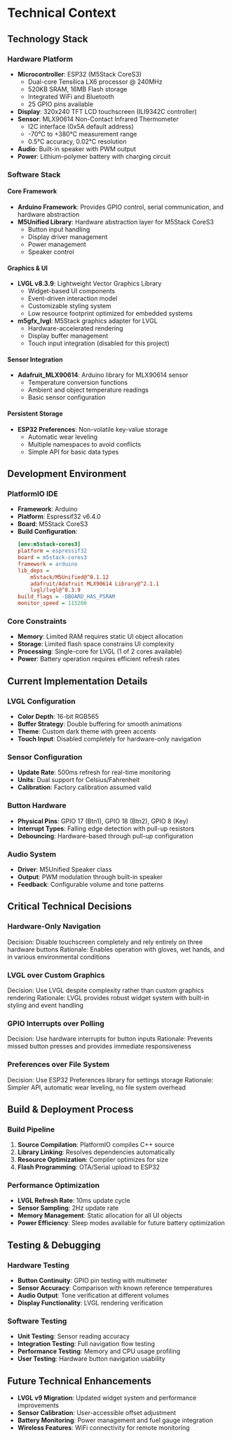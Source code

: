 # Technical Context

## Technology Stack

### **Hardware Platform**
- **Microcontroller**: ESP32 (M5Stack CoreS3)
  - Dual-core Tensilica LX6 processor @ 240MHz
  - 520KB SRAM, 16MB Flash storage
  - Integrated WiFi and Bluetooth
  - 25 GPIO pins available
- **Display**: 320x240 TFT LCD touchscreen (ILI9342C controller)
- **Sensor**: MLX90614 Non-Contact Infrared Thermometer
  - I2C interface (0x5A default address)
  - -70°C to +380°C measurement range
  - 0.5°C accuracy, 0.02°C resolution
- **Audio**: Built-in speaker with PWM output
- **Power**: Lithium-polymer battery with charging circuit

### **Software Stack**

#### **Core Framework**
- **Arduino Framework**: Provides GPIO control, serial communication, and hardware abstraction
- **M5Unified Library**: Hardware abstraction layer for M5Stack CoreS3
  - Button input handling
  - Display driver management
  - Power management
  - Speaker control

#### **Graphics & UI**
- **LVGL v8.3.9**: Lightweight Vector Graphics Library
  - Widget-based UI components
  - Event-driven interaction model
  - Customizable styling system
  - Low resource footprint optimized for embedded systems
- **m5gfx_lvgl**: M5Stack graphics adapter for LVGL
  - Hardware-accelerated rendering
  - Display buffer management
  - Touch input integration (disabled for this project)

#### **Sensor Integration**
- **Adafruit_MLX90614**: Arduino library for MLX90614 sensor
  - Temperature conversion functions
  - Ambient and object temperature readings
  - Basic sensor configuration

#### **Persistent Storage**
- **ESP32 Preferences**: Non-volatile key-value storage
  - Automatic wear leveling
  - Multiple namespaces to avoid conflicts
  - Simple API for basic data types

## Development Environment

### **PlatformIO IDE**
- **Framework**: Arduino
- **Platform**: Espressif32 v6.4.0
- **Board**: M5Stack CoreS3
- **Build Configuration**:
  ```ini
  [env:m5stack-cores3]
  platform = espressif32
  board = m5stack-cores3
  framework = arduino
  lib_deps =
      m5stack/M5Unified@^0.1.12
      adafruit/Adafruit MLX90614 Library@^2.1.1
      lvgl/lvgl@^8.3.9
  build_flags = -DBOARD_HAS_PSRAM
  monitor_speed = 115200
  ```

### **Core Constraints**
- **Memory**: Limited RAM requires static UI object allocation
- **Storage**: Limited flash space constrains UI complexity
- **Processing**: Single-core for LVGL (1 of 2 cores available)
- **Power**: Battery operation requires efficient refresh rates

## Current Implementation Details

### **LVGL Configuration**
- **Color Depth**: 16-bit RGB565
- **Buffer Strategy**: Double buffering for smooth animations
- **Theme**: Custom dark theme with green accents
- **Touch Input**: Disabled completely for hardware-only navigation

### **Sensor Configuration**
- **Update Rate**: 500ms refresh for real-time monitoring
- **Units**: Dual support for Celsius/Fahrenheit
- **Calibration**: Factory calibration assumed valid

### **Button Hardware**
- **Physical Pins**: GPIO 17 (Btn1), GPIO 18 (Btn2), GPIO 8 (Key)
- **Interrupt Types**: Falling edge detection with pull-up resistors
- **Debouncing**: Hardware-based through pull-up configuration

### **Audio System**
- **Driver**: M5Unified Speaker class
- **Output**: PWM modulation through built-in speaker
- **Feedback**: Configurable volume and tone patterns

## Critical Technical Decisions

### **Hardware-Only Navigation**
Decision: Disable touchscreen completely and rely entirely on three hardware buttons
Rationale: Enables operation with gloves, wet hands, and in various environmental conditions

### **LVGL over Custom Graphics**
Decision: Use LVGL despite complexity rather than custom graphics rendering
Rationale: LVGL provides robust widget system with built-in styling and event handling

### **GPIO Interrupts over Polling**
Decision: Use hardware interrupts for button inputs
Rationale: Prevents missed button presses and provides immediate responsiveness

### **Preferences over File System**
Decision: Use ESP32 Preferences library for settings storage
Rationale: Simpler API, automatic wear leveling, no file system overhead

## Build & Deployment Process

### **Build Pipeline**
1. **Source Compilation**: PlatformIO compiles C++ source
2. **Library Linking**: Resolves dependencies automatically
3. **Resource Optimization**: Compiler optimizes for size
4. **Flash Programming**: OTA/Serial upload to ESP32

### **Performance Optimization**
- **LVGL Refresh Rate**: 10ms update cycle
- **Sensor Sampling**: 2Hz update rate
- **Memory Management**: Static allocation for all UI objects
- **Power Efficiency**: Sleep modes available for future battery optimization

## Testing & Debugging

### **Hardware Testing**
- **Button Continuity**: GPIO pin testing with multimeter
- **Sensor Accuracy**: Comparison with known reference temperatures
- **Audio Output**: Tone verification at different volumes
- **Display Functionality**: LVGL rendering verification

### **Software Testing**
- **Unit Testing**: Sensor reading accuracy
- **Integration Testing**: Full navigation flow testing
- **Performance Testing**: Memory and CPU usage profiling
- **User Testing**: Hardware button navigation usability

## Future Technical Enhancements
- **LVGL v9 Migration**: Updated widget system and performance improvements
- **Sensor Calibration**: User-accessible offset adjustment
- **Battery Monitoring**: Power management and fuel gauge integration
- **Wireless Features**: WiFi connectivity for remote monitoring

